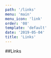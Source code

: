 ```yaml
---
path: '/links'
menu: 'main'
menu_icon: 'link'
order: '08'
template: 'default'
date: '2019-05-04'
title: 'Links'
---
```


##Links
